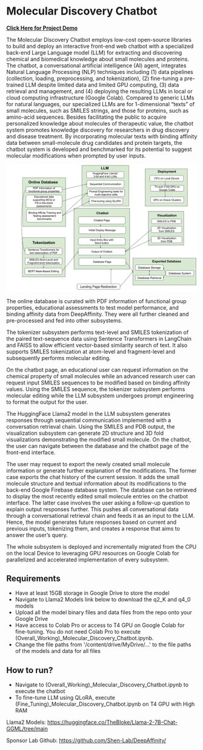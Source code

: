 # Molecular Discovery Chatbot

[**Click Here for Project Demo**](tinyurl.com/MolecularDiscoveryChatbot)

The Molecular Discovery Chatbot employs low-cost open-source libraries to build and deploy an interactive front-end web chatbot with a specialized back-end Large Language model (LLM) for extracting and discovering chemical and biomedical knowledge about small molecules and proteins. The chatbot, a conversational artificial intelligence (AI) agent, integrates Natural Language Processing (NLP) techniques including (1) data pipelines (collection, loading, preprocessing, and tokenization), (2) fine-tuning a pre-trained LLM despite limited data and limited GPU computing, (3) data retrieval and management, and (4) deploying the resulting LLMs in local or cloud computing infrastructure (Google Colab). Compared to generic LLMs for natural languages, our specialized LLMs are for 1-dimensional “texts” of small molecules, such as SMILES strings, and those for proteins, such as amino-acid sequences.  Besides facilitating the public to acquire personalized knowledge about molecules of therapeutic value, the chatbot system promotes knowledge discovery for researchers in drug discovery and disease treatment.  By incorporating molecular texts with binding affinity data between small-molecule drug candidates and protein targets, the chatbot system is developed and benchmarked for its potential to suggest molecular modifications when prompted by user inputs.

![Subsystem Diagram](https://github.com/Shreeman24/Molecular-Discovery-Chatbot/blob/main/ECEN%20403%20Subsystem%20Diagram.png)

The online database is curated with PDF information of functional group properties, educational assessments to test model performance, and binding affinity data from DeepAffinity. They were all further cleaned and pre-processed and fed into other subsystems.

The tokenizer subsystem performs text-level and SMILES tokenization of the paired text-sequence data using Sentence Transformers in LangChain and FAISS to allow efficient vector-based similarity search of text. It also supports SMILES tokenization at atom-level and fragment-level and subsequently performs molecular editing. 

On the chatbot page, an educational user can request information on the chemical property of small molecules while an advanced research user can request input SMILES sequences to be modified based on binding affinity values. Using the SMILES sequence, the tokenizer subsystem performs molecular editing while the LLM subsystem undergoes prompt engineering to format the output for the user. 

The HuggingFace Llama2 model in the LLM subsystem generates responses through sequential communication implemented with a conversation retrieval chain. Using the SMILES and PDB output, the visualization subsystem can generate 2D structure and 3D fold visualizations demonstrating the modified small molecule. On the chatbot, the user can navigate between the database and the chatbot page of the front-end interface.

The user may request to export the newly created small molecule information or generate further explanation of the modifications. The former case exports the chat history of the current session. It adds the small molecule structure and textual information about its modifications to the back-end Google Firebase database system. The database can be retrieved to display the most recently edited small molecule entries on the chatbot interface. The latter case involves the user asking a follow-up question to explain output responses further. This pushes all conversational data through a conversational retrieval chain and feeds it as an input to the LLM. Hence, the model generates future responses based on current and previous inputs, tokenizing them, and creates a response that aims to answer the user’s query.

The whole subsystem is deployed and incrementally migrated from the CPU on the local Device to leveraging GPU resources on Google Colab for parallelized and accelerated implementation of every subsystem.

## Requirements
*    Have at least 15GB storage in Google Drive to store the model
*    Navigate to Llama2 Models link below to download the q2_K and q4_0 models
*    Upload all the model binary files and data files from the repo onto your Google Drive
*    Have access to Colab Pro or access to T4 GPU on Google Colab for fine-tuning. You do not need Colab Pro to execute (Overall_Working)_Molecular_Discovery_Chatbot.ipynb.
*    Change the file paths from '/content/drive/MyDrive/...' to the file paths of the models and data for all files

## How to run?
*    Navigate to (Overall_Working)_Molecular_Discovery_Chatbot.ipynb to execute the chatbot
*    To fine-tune LLM using QLoRA, execute (Fine_Tuning)_Molecular_Discovery_Chatbot.ipynb on T4 GPU with High RAM

Llama2 Models: https://huggingface.co/TheBloke/Llama-2-7B-Chat-GGML/tree/main

Sponsor Lab Github: https://github.com/Shen-Lab/DeepAffinity/
